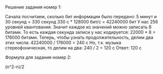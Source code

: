 Решение задания номер 1: 

Сачала посчитаем, сколько бит информации было передано:
5 минут и 30 секунд = 330 секунд
330 с * 128000 бит/с = 42240000 бит
У нас 256 уровней квантования. Значит каждое из значений можно записать 8 битами.
То есть каждая секунда записи у нас кодируется:
22000 * 8 = 176000 битами.
Теперь, чтобы узнать продолжительность, делим два этих числа:
42240000 / 176000 = 240 с
Но, т.к. музыка стереофоническая, то делим на два:
240 / 2 = 120 с
Ответ: 120 с



Формула для задания номер 2:

(n^2-n)/2

